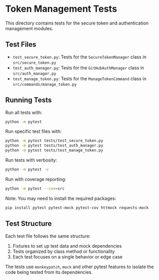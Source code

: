 # Token Management Tests

This directory contains tests for the secure token and authentication management modules.

## Test Files

- `test_secure_token.py`: Tests for the `SecureTokenManager` class in `src/secure_token.py`
- `test_auth_manager.py`: Tests for the `GitHubAuthManager` class in `src/auth_manager.py`
- `test_manage_token.py`: Tests for the `ManageTokenCommand` class in `src/commands/manage_token.py`

## Running Tests

Run all tests with:

```bash
python -m pytest
```

Run specific test files with:

```bash
python -m pytest tests/test_secure_token.py
python -m pytest tests/test_auth_manager.py
python -m pytest tests/test_manage_token.py
```

Run tests with verbosity:

```bash
python -m pytest -v
```

Run with coverage reporting:

```bash
python -m pytest --cov=src
```

Note: You may need to install the required packages:

```bash
pip install pytest pytest-mock pytest-cov httmock requests-mock
```

## Test Structure

Each test file follows the same structure:

1. Fixtures to set up test data and mock dependencies
2. Tests organized by class method or functionality
3. Each test focuses on a single behavior or edge case

The tests use `monkeypatch`, `mock` and other pytest features to isolate the code being tested from its dependencies.
